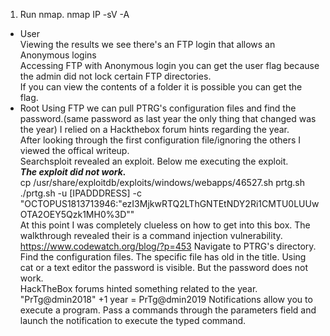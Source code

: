 
1. Run nmap. nmap IP -sV -A
  * User
    <br>Viewing the results we see there's an FTP login that allows an Anonymous logins
    <br>Accessing FTP with Anonymous login you can get the user flag because the admin did not lock certain FTP directories.
    <br>If you can view the contents of a folder it is possible you can get the flag.
  * Root
    Using FTP we can pull PTRG's configuration files and find the password.(same password as last year the only thing that changed was the year)
    I relied on a Hackthebox forum hints regarding the year.<br>After looking through the first configuration file/ignoring the others I viewed the offical writeup.<br>
    Searchsploit revealed an exploit. Below me executing the exploit.<br> 
    <b><i>The exploit did not work.</i></b><br>
    cp /usr/share/exploitdb/exploits/windows/webapps/46527.sh prtg.sh<br>
    ./prtg.sh -u [IPADDDRESS] -c "OCTOPUS1813713946:"ezI3MjkwRTQ2LThGNTEtNDY2Ri1CMTU0LUUwOTA2OEY5Qzk1MH0%3D""
    <br>At this point I was completely clueless on how to get into this box. The walkthrough revealed their is a command injection vulnerability.
    https://www.codewatch.org/blog/?p=453
    Navigate to PTRG's directory. Find the configuration files. The specific file has old in the title.
    Using cat or a text editor the password is visible. But the password does not work.<br>HackTheBox forums hinted something related to the year.
    "PrTg@dmin2018" +1 year = PrTg@dmin2019
    Notifications allow you to execute a program. Pass a commands through the parameters field and launch the notification to execute the typed command.

